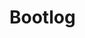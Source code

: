 # Bootlog

<script>
import Bootlog from "src/client/bootlog.js"
import d3 from "src/external/d3.v5.js"




(async() => {
  var currentboot = []
  await Bootlog.current().db.logs.each(ea => {
    if (ea.bootid == lively4currentbootid) {
      currentboot.push(ea)
    }
  })

  if (currentboot.length == 0) {
    return "no log for current boot, please enable <b>Preference > keep bootlog</b>"
  }


  var chart = await lively.create("d3-barchart")
  chart.style.width = "1200px"
  // chart.style.height = "4800px"
  
  
  
  var offset = currentboot[0].date
              
  var color = d3.scaleOrdinal(d3.schemeCategory10);
            
  var nodeMap = new Map();              
  var data = currentboot
    // .filter(ea => ea.mode.match(/resolveInstantiate(Dep?)End.*/))
    //.filter(ea => ea.time > 5) // filter out cached already loaded modules #TODO make it better
    .map(ea => {
      return {
        log: ea,
        children: [],
        label: ea.url.replace(/.*\//,""),
        x0: ea.date - ea.time - offset,
        x1: ea.date - offset,
      }
    })
    
  data = _.sortBy(data, d => d.log.date)
  data = data.map(d => {
      var parentNode = nodeMap.get(d.log.url)
      if (parentNode) {
        parentNode.children.push(d)
        d.parent = parentNode
        return null
      } else {
        nodeMap.set(d.log.url, d)
        return d
      }
    })
    .filter(ea => ea)
    
      // data.forEach(ea => {
      //   ea.x0 = _.min([ea.x0].concat(ea.children.map(ea => ea.x0)))
      //   ea.x1 = _.max([ea.x1].concat(ea.children.map(ea => ea.x1)))
      // });
    
  chart.config({
    height(d, defaultValue) {
    
      if (d.log.mode.match(/resolveInstantiate(Dep)?End/)) {
        return 0.3 * parseFloat(defaultValue)
      }
      return defaultValue
    },
    onclick(d, evt) {
      if(evt.shiftKey) {
        lively.openInspector(d)
      } else {
        lively.openBrowser(d.log.url, true)
      }
    },
    color(d) {
      return color(d.log.mode)
      // if (d.log.mode == "resolveInstantiateEnd") {
      //   return "steelblue"
      // } else {
      //   return "lightblue"
      // }
    },
    title(d) {
      return d.log.mode + " \n" + d.log.url + "\n" + d.log.time.toFixed(2) + "ms"
    }
  })
  
  chart.setData(data)
  chart.updateViz() 

  var table = await lively.create("lively-table")
  
  
  var transpiled = currentboot.filter(ea => ea.mode == "transpiled")
  var analysis = _.sortBy(transpiled, ea => ea.time).reverse().slice(0, 10).map(ea => ({
    name: ea.url.replace(lively4url, ""),  
    time: (ea.time / 1000).toFixed(3)+ "s"}));
  
  analysis.push({name: "total", time: (transpiled
      .reduce((sum, ea) => sum + ea.time, 0) / 1000).toFixed(3)+ "s"});
  
  table.setFromJSO(analysis)

  return <div>{table}{chart}</div>
})()
</script>